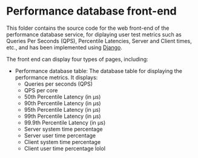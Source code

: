 # Performance database front-end

This folder contains the source code for the web front-end of the performance database service, for diplaying user test metrics such as Queries Per Seconds (QPS), Percentile Latencies, Server and Client times, etc., and has been implemented using [Django](https://www.djangoproject.com/).

The front end can display four types of pages, including:
* Performance database table: The database table for displaying the performance metrics. It displays:
  * Queries per seconds (QPS)
  * QPS per core
  * 50th Percentile Latency (in μs)
  * 90th Percentile Latency (in μs)
  * 95th Percentile Latency (in μs)
  * 99th Percentile Latency (in μs)
  * 99.9th Percentile Latency (in μs)
  * Server system time percentage
  * Server user time percentage
  * Client system time percentage
  * Client user time percentage
  lolol
